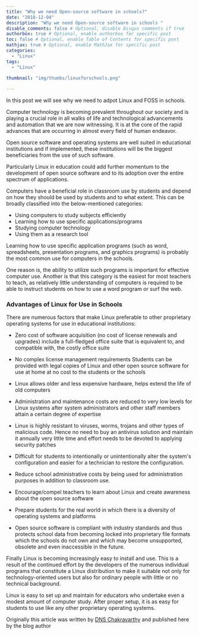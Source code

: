 ```yaml
---
title: "Why we need Open-source software in schools?"
date: "2018-12-04"
description: "Why we need Open-source software in schools "
disable_comments: false # Optional, disable Disqus comments if true
authorbox: true # Optional, enable authorbox for specific post
toc: false # Optional, enable Table of Contents for specific post
mathjax: true # Optional, enable MathJax for specific post
categories:
  - "Linux"
tags:
  - "Linux"

thumbnail: "img/thumbs/linuxforschools.png"
  
---
```


In this post we will see why we need to adpot Linux and FOSS in schools.

<!--more-->

Computer technology is becoming prevalent throughout our society and is playing a crucial role in all walks of life and technological advancements and automation that we are now witnessing. It is at the core of the rapid advances that are occurring in almost every field of human endeavor.

Open source software and operating systems are well suited in educational institutions and if implemented, these institutions will be the biggest beneficiaries from the use of such software.

Particularly Linux in education could add further momentum to the development of open source software and to its adoption over the entire spectrum of applications.

Computers have a beneficial role in classroom use by students and depend on how they should be used by students and to what extent. This can be broadly classified into the below-mentioned categories:

+ Using computers to study subjects efficiently
+ Learning how to use specific applications/programs
+ Studying computer technology
+ Using them as a research tool

Learning how to use specific application programs (such as word, spreadsheets, presentation programs, and graphics programs) is probably the most common use for computers in the schools.

One reason is, the ability to utilize such programs is important for effective computer use. Another is that this category is the easiest for most teachers to teach, as relatively little understanding of computers is required to be able to instruct students on how to use a word program or surf the web.

### Advantages of Linux for Use in Schools

There are numerous factors that make Linux preferable to other proprietary operating systems for use in educational institutions:

+ Zero cost of software acquisition (no cost of license renewals and upgrades)
include a full-fledged office suite that is equivalent to, and compatible with, the costly office suite

+ No complex license management requirements
Students can be provided with legal copies of Linux and other open source software for use at home at no cost to the students or the schools

+ Linux allows older and less expensive hardware, helps extend the life of old computers

+ Administration and maintenance costs are reduced to very low levels for Linux systems after system administrators and other staff members attain a certain degree of expertise

+ Linux is highly resistant to viruses, worms, trojans and other types of malicious code. Hence no need to buy an antivirus solution and maintain it annually very little time and effort needs to be devoted to applying security patches

+ Difficult for students to intentionally or unintentionally alter the system's configuration and easier for a technician to restore the configuration.

+ Reduce school administrative costs by being used for administration purposes in addition to classroom use.

+ Encourage/compel teachers to learn about Linux and create awareness about the open source software

+ Prepare students for the real world in which there is a diversity of operating systems and platforms

+ Open source software is compliant with industry standards and thus protects school data from becoming locked into proprietary file formats which the schools do not own and which may become unsupported, obsolete and even inaccessible in the future.


Finally Linux is becoming increasingly easy to install and use. This is a result of the continued effort by the developers of the numerous individual programs that constitute a Linux distribution to make it suitable not only for technology-oriented users but also for ordinary people with little or no technical background.

Linux is easy to set up and maintain for educators who undertake even a modest amount of computer study. After proper setup, it is as easy for students to use like any other proprietary operating systems.

Originally this article was written by [DNS Chakravarthy](https://www.linkedin.com/in/dns-chakravarthi-6b2a7321/) and published here by the blog author
